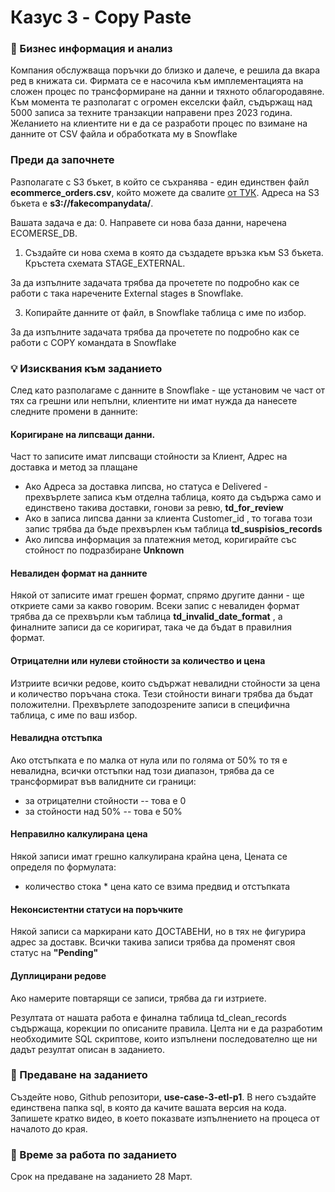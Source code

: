 # Казус 3 - Copy Paste

### 📌 Бизнес информация и анализ

Компания обслужваща поръчки до близко и далече, е решила да вкара ред в книжата си. Фирмата се е насочила към имплементацията на сложен процес по трансформиране на данни и тяхното облагородавяне. Към момента те разполагат с огромен екселски файл, съдържащ над 5000 записа за техните транзакции направени през 2023 година. Желанието на клиентите ни е да се разработи процес по взимане на данните от CSV файла и обработката му в Snowflake


### Преди да започнете

Разполагате с S3 бъкет, в който се съхранява - един единствен файл **ecommerce_orders.csv**, който можете да свалите [от ТУК](https://fakecompanydata.s3.eu-central-1.amazonaws.com/ecommerce_orders.csv). Адреса на S3 бъкета е **s3://fakecompanydata/**. 


Вашата задача е да:
0. Направете си нова база данни, наречена ECOMERSE_DB.
1. Създайте си нова схема в която да създадете връзка към S3 бъкета. Кръстета схемата STAGE_EXTERNAL. 

За да изпълните задачата трябва да прочетете по подробно как се работи с така наречените External stages в Snowflake.


3. Копирайте данните от файл, в Snowflake таблица с име по избор.

За да изпълните задачата трябва да прочетете по подробно как се работи с COPY командата в Snowflake

### 💡 Изисквания към заданието

След като разполагаме с данните в Snowflake - ще установим че част от тях са грешни или непълни, клиентите ни имат нужда да нанесете следните промени в данните:

#### Коригиране на липсващи данни.

Част то записите имат липсващи стойности за Клиент, Адрес на доставка и метод за плащане
- Ако Адреса за доставка липсва, но статуса е Delivered - прехвърлете записа към отделна таблица, която да съдържа само и единствено такива доставки, гонови за ревю, **td_for_review**
- Ако в записа липсва данни за клиента Customer_id , то тогава този запис трябва да бъде прехвърлен към таблица **td_suspisios_records**
- Ако липсва информация за платежния метод, коригирайте със стойност по подразбиране **Unknown**

#### Невалиден формат на данните

Някой от записите имат грешен формат, спрямо другите данни - ще откриете сами за какво говорим. Всеки запис с невалиден формат трябва да се прехвърли към таблица **td_invalid_date_format** , а финалните записи да се коригират, така че да бъдат в правилния формат.

#### Отрицателни или нулеви стойности за количество и цена
Изтриите всички редове, които съдържат невалидни стойности за цена и количество поръчана стока. Тези стойности винаги трябва да бъдат положителни. Прехвърлете заподозрените записи в специфична таблица, с име по ваш избор.

#### Невалидна отстъпка
Ако отстъпката е по малка от нула или по голяма от 50% то тя е невалидна, всички отстъпки над този диапазон, трябва да се трансформират във валидните си граници:
- за отрицателни стойности -- това е 0
- за стойности над 50% -- това е 50%

#### Неправилно калкулирана цена
Някой записи имат грешно калкулирана крайна цена, Цената се определя по формулата:
- количество стока * цена като се взима предвид и отстъпката

#### Неконсистентни статуси на поръчките
Някой записи са маркирани като ДОСТАВЕНИ, но в тях не фигурира адрес за доставк. Всички такива записи трябва да променят своя статус на **"Pending"**

#### Дуплицирани редове
Ако намерите повтарящи се записи, трябва да ги изтриете. 


Резултата от нашата работа е финална таблица td_clean_records съдържаща, корекции по описаните правила. Целта ни е да разработим необходимите SQL скриптове, които изпълнени последователно ще ни дадът резултат описан в заданието.

### 🚀 Предаване на заданието
Създейте ново, Github репозитори, **use-case-3-etl-p1**. В него създайте единствена папка sql, в която да качите вашата версия на кода. Запишете кратко видео, в което показвате изпълнението на процеса от началото до края. 

### 📅 Време за работа по заданието
Срок на предаване на заданието 28 Март.